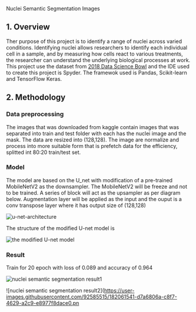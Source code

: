 Nuclei Semantic Segmentation Images

## 1. Overview
Ther purpose of this project is to identify a range of nuclei across varied conditions.  Identifying nuclei allows researchers to identify each individual cell in a sample, and by measuring how cells react to various treatments, the researcher can understand the underlying biological processes at work. This project use the dataset from [2018 Data Science Bowl](https://www.kaggle.com/datasets/johnsmith88/heart-disease-dataset) and the IDE used to create this project is Spyder. The framewok used is Pandas, Scikit-learn and TensorFlow Keras. 

## 2. Methodology
### Data preprocessing
The images that was downloaded from kaggle contain images that was separated into train and test folder with each has the nuclei image and the mask. The data are resized into (128,128). The image are normalize and process into more suitable form that is prefetch data for the efficiency, splitted int 80:20 train/test set. 

### Model

The model are based on the U_net with modification of a pre-trained MobileNetV2 as the downsampler. The MobileNetV2 will be freeze and not to be trained. A series of block will act as the upsampler as per diagram below. Augmentation layer will be applied as the input and the ouput is a conv transpose layer where it has output size of (128,128)

![u-net-architecture](https://user-images.githubusercontent.com/92585515/182058497-86f93d80-bf4f-49d1-be87-2a98cb0ca91b.png)

The structure of the modified U-net model is

![the modified U-net model](https://user-images.githubusercontent.com/92585515/182060510-30cac5e6-ccfc-4171-8715-7a5264c2046c.png)


### Result
Train for 20 epoch with loss of 0.089 and accuracy of 0.964

![nuclei semantic segmentation result1](https://user-images.githubusercontent.com/92585515/182061521-c0fb42bc-5b0a-40e2-a56f-cfeab4e67835.png)


![nuclei semantic segmentation result2](https://user-images.githubusercontent.com/92585515/182061541-d7a6806a-c8f7-4629-a2c9-e8977f8dace0.pn
